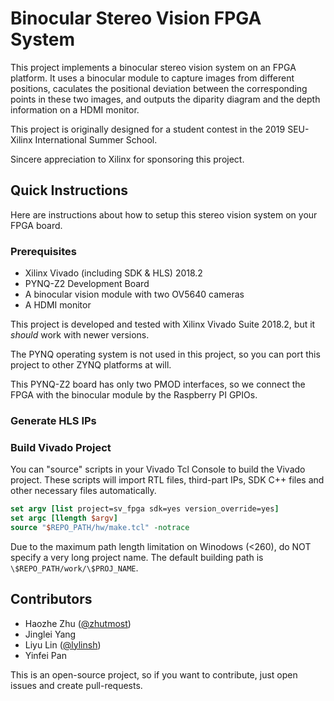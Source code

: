 # Binocular Stereo Vision FPGA System

This project implements a binocular stereo vision system on an FPGA platform. It uses a binocular module to capture images from different positions, caculates the positional deviation between the corresponding points in these two images, and outputs the diparity diagram and the depth information on a HDMI monitor.

This project is originally designed for a student contest in the 2019 SEU-Xilinx International Summer School.

Sincere appreciation to Xilinx for sponsoring this project.

## Quick Instructions

Here are instructions about how to setup this stereo vision system on your FPGA board.

### Prerequisites

- Xilinx Vivado (including SDK & HLS) 2018.2
- PYNQ-Z2 Development Board
- A binocular vision module with two OV5640 cameras
- A HDMI monitor

This project is developed and tested with Xilinx Vivado Suite 2018.2, but it *should* work with newer versions.

The PYNQ operating system is not used in this project, so you can port this project to other ZYNQ platforms at will.

This PYNQ-Z2 board has only two PMOD interfaces, so we connect the FPGA with the binocular module by the Raspberry PI GPIOs.

### Generate HLS IPs



### Build Vivado Project

You can "source" scripts in your Vivado Tcl Console to build the Vivado project. These scripts will import RTL files, third-part IPs, SDK C++ files and other necessary files automatically.

```tcl
set argv [list project=sv_fpga sdk=yes version_override=yes]
set argc [llength $argv]
source "$REPO_PATH/hw/make.tcl" -notrace
```
Due to the maximum path length limitation on Winodows (<260), do NOT specify a very long project name.
The default building path is `\$REPO_PATH/work/\$PROJ_NAME`.

## Contributors

- Haozhe Zhu ([@zhutmost](https://github.com/zhutmost))
- Jinglei Yang
- Liyu Lin ([@lylinsh](https://github.com/lylinsh))
- Yinfei Pan

This is an open-source project, so if you want to contribute, just open issues and create pull-requests.
